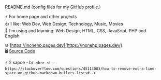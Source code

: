  README.md (config files for my GitHub profile.)  
 
⚡ For home page and other projects  
👍 I like: Web Dev, Web Design, Technology, Music, Movies  
🌱 I'm using and learning: Web Design, HTML, CSS, JavaSript, PHP and English  

🌐 [https://inonehp.pages.dev](https://inonehp.pages.dev/)  
🖥️ [Source Code](https://github.com/inonehp/inonehp.github.io)  

⚡ 2 sapce - br: `<br> <!--https://stackoverflow.com/questions/45113083/how-to-remove-extra-line-space-on-github-markdown-bullets-lists#-->`

<!--
**inonehp/inonehp** is a ✨ _special_ ✨ repository because its `README.md` (this file) appears on your GitHub profile.

Here are some ideas to get you started:

- 🔭 I’m currently working on ...
- 🌱 I’m currently learning ...
- 👯 I’m looking to collaborate on ...
- 🤔 I’m looking for help with ...
- 💬 Ask me about ...
- 📫 How to reach me: ...
- 😄 Pronouns: ...
- ⚡ Fun fact: ...
-->


